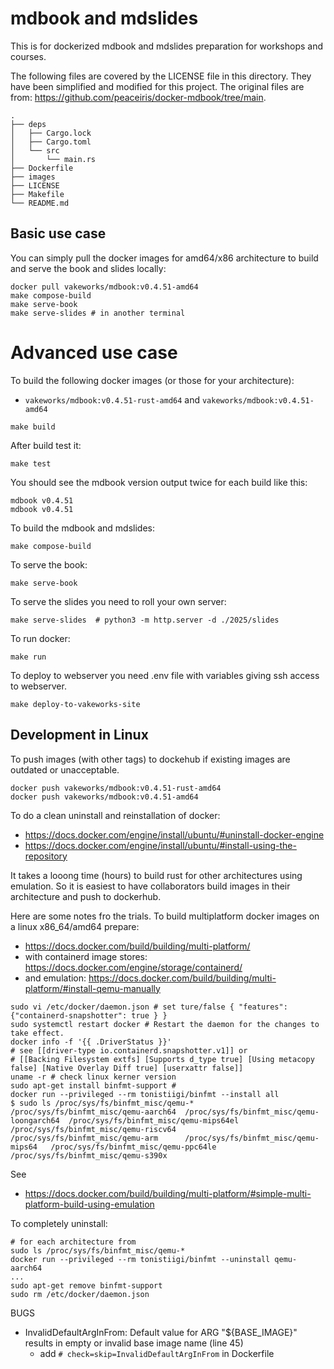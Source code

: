 # mdbook and mdslides

This is for dockerized mdbook and mdslides preparation for workshops and courses.

The following files are covered by the LICENSE file in this directory.
They have been simplified and modified for this project.
The original files are from: https://github.com/peaceiris/docker-mdbook/tree/main.

```
.
├── deps
│   ├── Cargo.lock
│   ├── Cargo.toml
│   └── src
│       └── main.rs
├── Dockerfile
├── images
├── LICENSE
├── Makefile
└── README.md
```
## Basic use case

You can simply pull the docker images for amd64/x86 architecture to build and serve the book and slides locally:
```
docker pull vakeworks/mdbook:v0.4.51-amd64
make compose-build
make serve-book 
make serve-slides # in another terminal
```

# Advanced use case
To build the following docker images (or those for your architecture):

- `vakeworks/mdbook:v0.4.51-rust-amd64` and `vakeworks/mdbook:v0.4.51-amd64`

```
make build
```

After build test it:
```
make test
```
You should see the mdbook version output twice for each build like this:
```
mdbook v0.4.51
mdbook v0.4.51
```

To build the mdbook and mdslides:
```
make compose-build
```

To serve the book:
```
make serve-book
```

To serve the slides you need to roll your own server:
```
make serve-slides  # python3 -m http.server -d ./2025/slides
```

To run docker:
```
make run
```

To deploy to webserver you need .env file with variables giving ssh access to webserver.
```
make deploy-to-vakeworks-site
```

## Development in Linux

To push images (with other tags) to dockehub if existing images are outdated or unacceptable.
```
docker push vakeworks/mdbook:v0.4.51-rust-amd64
docker push vakeworks/mdbook:v0.4.51-amd64
```

To do a clean uninstall and reinstallation of docker:

- https://docs.docker.com/engine/install/ubuntu/#uninstall-docker-engine
- https://docs.docker.com/engine/install/ubuntu/#install-using-the-repository

It takes a looong time (hours) to build rust for other architectures using emulation.
So it is easiest to have collaborators build images in their architecture and push to dockerhub.

Here are some notes fro the trials.
To build multiplatform docker images on a linux x86_64/amd64 prepare:
- https://docs.docker.com/build/building/multi-platform/
- with containerd image stores: https://docs.docker.com/engine/storage/containerd/
- and emulation: https://docs.docker.com/build/building/multi-platform/#install-qemu-manually

```
sudo vi /etc/docker/daemon.json # set ture/false { "features": {"containerd-snapshotter": true } }
sudo systemctl restart docker # Restart the daemon for the changes to take effect.
docker info -f '{{ .DriverStatus }}'  
# see [[driver-type io.containerd.snapshotter.v1]] or 
# [[Backing Filesystem extfs] [Supports d_type true] [Using metacopy false] [Native Overlay Diff true] [userxattr false]]
uname -r # check linux kerner version
sudo apt-get install binfmt-support #
docker run --privileged --rm tonistiigi/binfmt --install all
$ sudo ls /proc/sys/fs/binfmt_misc/qemu-*
/proc/sys/fs/binfmt_misc/qemu-aarch64  /proc/sys/fs/binfmt_misc/qemu-loongarch64  /proc/sys/fs/binfmt_misc/qemu-mips64el  /proc/sys/fs/binfmt_misc/qemu-riscv64
/proc/sys/fs/binfmt_misc/qemu-arm      /proc/sys/fs/binfmt_misc/qemu-mips64	  /proc/sys/fs/binfmt_misc/qemu-ppc64le   /proc/sys/fs/binfmt_misc/qemu-s390x
```
See
- https://docs.docker.com/build/building/multi-platform/#simple-multi-platform-build-using-emulation

To completely uninstall:
```
# for each architecture from 
sudo ls /proc/sys/fs/binfmt_misc/qemu-*
docker run --privileged --rm tonistiigi/binfmt --uninstall qemu-aarch64 
...
sudo apt-get remove binfmt-support
sudo rm /etc/docker/daemon.json
```

BUGS
- InvalidDefaultArgInFrom: Default value for ARG "${BASE_IMAGE}" results in empty or invalid base image name (line 45)
  - add `# check=skip=InvalidDefaultArgInFrom` in Dockerfile
